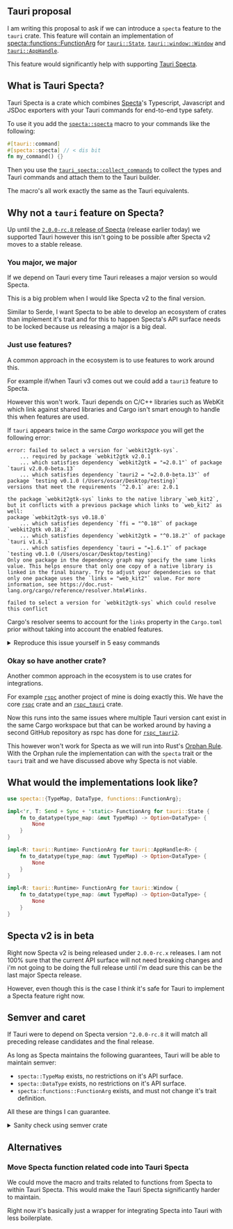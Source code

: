 ## Tauri proposal

I am writing this proposal to ask if we can introduce a `specta` feature to the `tauri` crate. This feature will contain an implementation of [specta::functions::FunctionArg](https://docs.rs/specta/2.0.0-rc.8/specta/functions/trait.FunctionArg.html) for [`tauri::State`](https://docs.rs/tauri/latest/tauri/struct.State.html), [`tauri::window::Window`](https://docs.rs/tauri/latest/tauri/window/struct.Window.html) and [`tauri::AppHandle`](https://docs.rs/tauri/latest/tauri/struct.AppHandle.html).

This feature would significantly help with supporting [Tauri Specta](https://github.com/oscartbeaumont/tauri-specta).

## What is Tauri Specta?

Tauri Specta is a crate which combines [Specta](https://docs.rs/specta/latest/specta/)'s Typescript, Javascript and JSDoc exporters with your Tauri commands for end-to-end type safety.

To use it you add the [`specta::specta`](https://docs.rs/specta/2.0.0-rc.8/specta/attr.specta.html) macro to your commands like the following:
```rs
#[tauri::command]
#[specta::specta] // < dis bit
fn my_command() {}
```

Then you use the [`tauri_specta::collect_commands`](https://docs.rs/tauri-specta/2.0.0-rc.4/tauri_specta/macro.collect_commands.html) to collect the types and Tauri commands and attach them to the Tauri builder.

The macro's all work exactly the same as the Tauri equivalents.

## Why not a `tauri` feature on Specta?

Up until the [`2.0.0-rc.8` release of Specta](https://github.com/oscartbeaumont/specta/releases/tag/v2.0.0-rc.8) (release earlier today) we supported Tauri however this isn't going to be possible after Specta v2 moves to a stable release.

### You major, we major

If we depend on Tauri every time Tauri releases a major version so would Specta.

This is a big problem when I would like Specta v2 to the final version.

Similar to Serde, I want Specta to be able to develop an ecosystem of crates than implement it's trait and for this to happen Specta's API surface needs to be locked because us releasing a major is a big deal.

### Just use features?

A common approach in the ecosystem is to use features to work around this.

For example if/when Tauri v3 comes out we could add a `tauri3` feature to Specta.

However this won't work. Tauri depends on C/C++ libraries such as WebKit which link against shared libraries and Cargo isn't smart enough to handle this when features are used.

If `tauri` appears twice in the same *Cargo workspace* you will get the following error:

```
error: failed to select a version for `webkit2gtk-sys`.
    ... required by package `webkit2gtk v2.0.1`
    ... which satisfies dependency `webkit2gtk = "=2.0.1"` of package `tauri v2.0.0-beta.13`
    ... which satisfies dependency `tauri2 = "=2.0.0-beta.13"` of package `testing v0.1.0 (/Users/oscar/Desktop/testing)`
versions that meet the requirements `^2.0.1` are: 2.0.1

the package `webkit2gtk-sys` links to the native library `web_kit2`, but it conflicts with a previous package which links to `web_kit2` as well:
package `webkit2gtk-sys v0.18.0`
    ... which satisfies dependency `ffi = "^0.18"` of package `webkit2gtk v0.18.2`
    ... which satisfies dependency `webkit2gtk = "^0.18.2"` of package `tauri v1.6.1`
    ... which satisfies dependency `tauri = "=1.6.1"` of package `testing v0.1.0 (/Users/oscar/Desktop/testing)`
Only one package in the dependency graph may specify the same links value. This helps ensure that only one copy of a native library is linked in the final binary. Try to adjust your dependencies so that only one package uses the `links = "web_kit2"` value. For more information, see https://doc.rust-lang.org/cargo/reference/resolver.html#links.

failed to select a version for `webkit2gtk-sys` which could resolve this conflict
```

Cargo's resolver seems to account for the `links` property in the `Cargo.toml` prior without taking into account the enabled features.

<details>
  <summary>Reproduce this issue yourself in 5 easy commands</summary>
  
  ```sh
    cargo new testing
    cd testing/
    echo "tauri = { version = \"=1.6.1\", optional = true }" >> Cargo.toml
    echo "tauri2 = { package = \"tauri\", version = \"=2.0.0-beta.13\", optional = true }" >> Cargo.toml
    cargo run # < We don't provide `--features` so neither are enabled.
  ```

</details>

### Okay so have another crate?

Another common approach in the ecosystem is to use crates for integrations.

For example [`rspc`](https://github.com/oscartbeaumont/rspc) another project of mine is doing exactly this. We have the core [`rspc`](https://docs.rs/tauri) crate and an [`rspc_tauri`](https://docs.rs/rspc-tauri) crate.

Now this runs into the same issues where multiple Tauri version cant exist in the same Cargo workspace but that can be worked around by having a second GitHub repository as rspc has done for [`rspc_tauri2`](https://github.com/specta-rs/tauri2/tree/main/rspc_tauri2).

This however won't work for Specta as we will run into Rust's [Orphan Rule](https://doc.rust-lang.org/reference/items/implementations.html#orphan-rules). With the Orphan rule the implementation can with the `specta` trait or the `tauri` trait and we have discussed above why Specta is not viable.

## What would the implementations look like?

```rs
use specta::{TypeMap, DataType, functions::FunctionArg};

impl<'r, T: Send + Sync + 'static> FunctionArg for tauri::State {
    fn to_datatype(type_map: &mut TypeMap) -> Option<DataType> {
        None
    }
}

impl<R: tauri::Runtime> FunctionArg for tauri::AppHandle<R> {
    fn to_datatype(type_map: &mut TypeMap) -> Option<DataType> {
        None
    }
}

impl<R: tauri::Runtime> FunctionArg for tauri::Window {
    fn to_datatype(type_map: &mut TypeMap) -> Option<DataType> {
        None
    }
}
```

## Specta v2 is in beta

Right now Specta v2 is being released under `2.0.0-rc.x` releases. I am not 100% sure that the current API surface will not need breaking changes and i'm not going to be doing the full release until i'm dead sure this can be the last major Specta release.

However, even though this is the case I think it's safe for Tauri to implement a Specta feature right now.

## Semver and caret

If Tauri were to depend on Specta version `^2.0.0-rc.8` it will match all preceding release candidates and the final release.

As long as Specta maintains the following guarantees, Tauri will be able to maintain semver:

 - `specta::TypeMap` exists, no restrictions on it's API surface.
 - `specta::DataType` exists, no restrictions on it's API surface.
 - `specta::functions::FunctionArg` exists, and must not change it's trait definition.

All these are things I can guarantee.

<details>
  <summary>Sanity check using semver crate</summary>
  
  The following parses with the [`semver`](https://docs.rs/semver) crate which documents itself as using "Cargo’s flavor of Semantic Versioning".

  ```rs
use semver::{Version, VersionReq};

fn main() {
    let req = VersionReq::parse("^2.0.0-rc.8").unwrap();
    assert!(req.matches(&Version::parse("2.0.0-rc.9").unwrap()));
    assert!(req.matches(&Version::parse("2.0.0").unwrap()));
    assert!(req.matches(&Version::parse("2.1.0").unwrap()));
}
  ```
</details>

## Alternatives

### Move Specta function related code into Tauri Specta

We could move the macro and traits related to functions from Specta to within Tauri Specta. This would make the Tauri Specta significantly harder to maintain.

Right now it's basically just a wrapper for integrating Specta into Tauri with less boilerplate.
